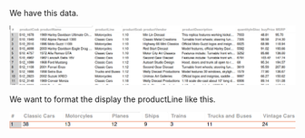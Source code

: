 We have this data.

![data](./data.png)

We want to format the display the productLine like this.

![result](./result.png)
